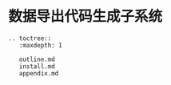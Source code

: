 # 数据导出代码生成子系统

```eval_rst
.. toctree::
   :maxdepth: 1

   outline.md
   install.md
   appendix.md
```